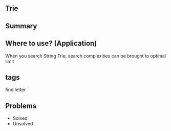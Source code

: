 ## Trie

## Summary


## Where to use? (Application)
When you search String
 Trie, search complexities can be brought to optimal limit 


## tags
find letter

## Problems
- Solved
- Unsolved
